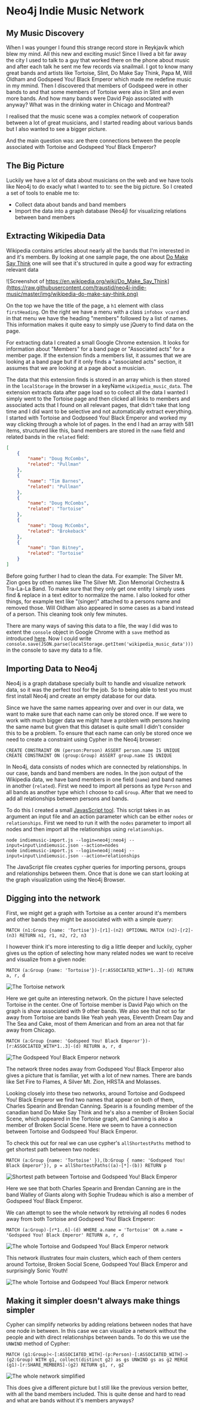 # Neo4j Indie Music Network
## My Music Discovery
When I was younger I found this strange record store in Reykjavík which blew my mind. All this new and exciting music! Since I lived a bit far away the city I used to talk to a guy that worked there on the phone about music and after each talk he sent me few records via snailmail.
I got to know many great bands and artists like Tortoise, Slint, Do Make Say Think, Papa M, Will Oldham and Godspeed You! Black Emperor which made me redefine music in my mmind. Then I discovered that members of Godspeed were in other bands to and that some members of Tortoise were also in Slint and even more bands. And how many bands were David Pajo associated with anyway? 
What was in the drinking water in Chicago and Montreal?

I realised that the music scene was a complex network of cooperation between a lot of great musicians, and I started reading about various bands but I also wanted to see a bigger picture.

And the main question was: are there connections between the people associated with Tortoise and Godspeed You! Black Emperor?

## The Big Picture

Luckily we have a lot of data about musicians on the web and we have tools like Neo4j to do exacly what I wanted to to: see the big picture. So I created a set of tools to enable me to:
- Collect data about bands and band members
- Import the data into a graph database (Neo4j) for visualizing relations between band members

## Extracting Wikipedia Data

Wikipedia contains articles about nearly all the bands that I'm interested in and it's members. By looking at one sample page, the one about [Do Make Say Think](https://en.wikipedia.org/wiki/Do_Make_Say_Think) one will see that it's structured in quite a good way for extracting relevant data

![Screenshot of https://en.wikipedia.org/wiki/Do_Make_Say_Think](https://raw.githubusercontent.com/traustid/neo4j-indie-music/master/img/wikipedia-do-make-say-think.png)

On the top we have the title of the page, a `h1` element with class `firstHeading`. On the right we have a menu with a class `infobox vcard` and in that menu we have the heading "members" followed by a list of names. This information makes it quite easy to simply use jQuery to find data on the page.

For extracting data I created a small Google Chrome extension. It looks for information about "Members" for a band page or "Associated acts" for a member page. If the extension finds a members list, it assumes that we are looking at a band page but if it only finds a "associated acts" section, it assumes that we are looking at a page about a musician.

The data that this extension finds is stored in an array which is then stored in the `localStorage` in the browser in a keyName `wikipedia_music_data`. The extension extracts data after page load so to collect all the data I wanted I simply went to the Tortoise page and then clicked all links to members and associated acts that I found on all relevant pages, that didn't take that long time and I did want to be selective and not automatically extract everything. I started with Tortoise and Godpseed You! Black Emperor and worked my way clicking through a whole lot of pages. In the end I had an array with 581 items, structured like this, band members are stored in the `name` field and related bands in the `related` field:

```json
[
    {
        "name": "Doug McCombs",
        "related": "Pullman"
    },
    {
        "name": "Tim Barnes",
        "related": "Pullman"
    },
    {
        "name": "Doug McCombs",
        "related": "Tortoise"
    },
    {
        "name": "Doug McCombs",
        "related": "Brokeback"
    },
    {
        "name": "Dan Bitney",
        "related": "Tortoise"
    }
]
```

Before going further I had to clean the data. For example: The Silver Mt. Zion goes by othen names like The Silver Mt. Zion Memorial Orchestra & Tra-La-La Band. To make sure that they only get one entity I simply uses find & replace in a text editor to normalize the name. I also looked for other things, for example text like "(singer)" attached to a persons name and removed those. Will Oldham also appeared in some cases as a band instead of a person. This cleaning took only few minutes.

There are many ways of saving this data to a file, the way I did was to extent the `console` object in Google Chrome with a `save` method as introduced [here](http://bgrins.github.io/devtools-snippets/#console-save).
Now I could write `console.save(JSON.parse(localStorage.getItem('wikipedia_music_data')))` in the console to save my data to a file.

## Importing Data to Neo4j
Neo4j is a graph database specially built to handle and visualize network data, so it was the perfect tool for the job. So to being able to test you must first install Neo4j and create an empty database for our data.

Since we have the same names appearing over and over in our data, we want to make sure that each name can only be stored once. If we were to work with much bigger data we might have a problem with persons having the same name but given that this dataset is quite small I didn't consider this to be a problem. To ensure that each name can only be stored once we need to create a constraint using Cypher in the Neo4j browser:

```
CREATE CONSTRAINT ON (person:Person) ASSERT person.name IS UNIQUE
CREATE CONSTRAINT ON (group:Group) ASSERT group.name IS UNIQUE
```

In Neo4j, data consists of nodes which are connected by relationships. In our case, bands and band members are nodes. In the json output of the Wikipedia data, we have band members in one field (`name`) and band names in another (`related`). First we need to import all persons as type `Person` and all bands as another type which I choose to call `Group`. After that we need to add all relationships between persons and bands.

To do this I created a small [JavasScript tool](https://github.com/traustid/neo4j-indie-music/blob/master/neo4j-import/indiemusic-import.js). This script takes in as argument an input file and an action parameter which can be either `nodes` or `relationships`. First we need to run it with the `nodes` parameter to import all nodes and then import all the relationships using `relationships`.
```
node indiemusic-import.js --login=neo4j:neo4j --input=input\indiemusic.json --action=nodes
node indiemusic-import.js --login=neo4j:neo4j --input=input\indiemusic.json --action=relationships
```

The JavaScript file creates cypher queries for importing persons, groups and relationships between them. Once that is done we can start looking at the graph visualization using the Neo4j Browser.

## Digging into the network

First, we might get a graph with Tortoise as a center around it's members and other bands they might be associated with with a simple query:
```cypher
MATCH (n1:Group {name: 'Tortise'})-[r1]-(n2) OPTIONAL MATCH (n2)-[r2]-(n3) RETURN n1, r1, n2, r2, n3
```
I however think it's more interesting to dig a little deeper and luckily, cypher gives us the option of selecting how many related nodes we want to receive and visualize from a given node:
```cypher
MATCH (a:Group {name: 'Tortoise'})-[r:ASSOCIATED_WITH*1..3]-(d) RETURN a, r, d
```
![The Tortoise network](https://raw.githubusercontent.com/traustid/neo4j-indie-music/master/img/tortoise-network.png)

Here we get quite an interesting network. On the picture I have selected Tortoise in the center. One of Tortoise member is David Pajo which on the graph is show associated with 9 other bands. We also see that not so far away from Tortoise are bands like Yeah yeah yeas, Eleventh Dream Day and The Sea and Cake, most of them American and from an area not that far away from Chicago.
```cypher
MATCH (a:Group {name: 'Godspeed You! Black Emperor'})-[r:ASSOCIATED_WITH*1..3]-(d) RETURN a, r, d
```
![The Godspeed You! Black Emperor network](https://raw.githubusercontent.com/traustid/neo4j-indie-music/master/img/godspeed-network.png)

The network three nodes away from Godspeed You! Black Emperor also gives a picture that is familiar, yet with a lot of new names. There are bands like Set Fire to Flames, A Silver Mt. Zion, HRSTA and Molasses.

Looking closely into these two networks, around Tortoise and Godspeed You! Black Emperor we find two names that appear on both of them, Charles Spearin and Brendan Canning. Spearin is a founding member of the canadian band Do Make Say Think and he's also a member of Broken Social Scene, which appeared in the Tortoise graph, and Canning is also a member of Broken Social Scene. Here we seem to have a connection between Tortoise and Godspeed You! Black Emperor.

To check this out for real we can use cypher's `allShortestPaths` method to get shortest path between two nodes:
```cypher
MATCH (a:Group {name: 'Tortoise' }),(b:Group { name: 'Godspeed You! Black Emperor'}), p = allShortestPaths((a)-[*]-(b)) RETURN p
```
![Shortest path between Tortoise and Godspeed You! Black Emperor](https://raw.githubusercontent.com/traustid/neo4j-indie-music/master/img/godspeed-tortoise-relations.png)

Here we see that both Charles Spearin and Brendan Canning are in the band Walley of Giants along with Sophie Trudeau which is also a member of Godspeed You! Black Emperor.

We can attempt to see the whole network by retreiving all nodes 6 nodes away from both Tortoise and Godspeed You! Black Emperor:
```cypher
MATCH (a:Group)-[r*1..6]-(d) WHERE a.name = 'Tortoise' OR a.name = 'Godspeed You! Black Emperor' RETURN a, r, d
```
![The whole Tortoise and Godspeed You! Black Emperor network](https://github.com/traustid/neo4j-indie-music/blob/master/img/whole-network.png)

This network illustrates four main clusters, which each of them centers around Tortoise, Broken Social Scene, Godspeed You! Black Emperor and surprisingly Sonic Youth!

![The whole Tortoise and Godspeed You! Black Emperor network](https://raw.githubusercontent.com/traustid/neo4j-indie-music/9fc7884974317e9e0773fcd6ac6b65abb29d06a4/img/whole-network-clusters.png)

## Making it simpler doesn't always make things simpler

Cypher can simplify networks by adding relations between nodes that have one node in between. In this case we can visualize a network without the people and with direct relationships between bands. To do this we use the `UNWIND` method of Cypher:
```cypher
MATCH (g1:Group)<-[:ASSOCIATED_WITH]-(p:Person)-[:ASSOCIATED_WITH]->(g2:Group) WITH g1, collect(distinct g2) as gs UNWIND gs as g2 MERGE (g1)-[r:SHARE_MEMBERS]-(g2) RETURN g1, r, g2
```
![The whole network simplified](https://github.com/traustid/neo4j-indie-music/blob/master/img/whole-network-simplified.png)

This does give a different picture but I still like the previous version better, with all the band members included. This is quite dense and hard to read and what are bands without it's members anyways?
